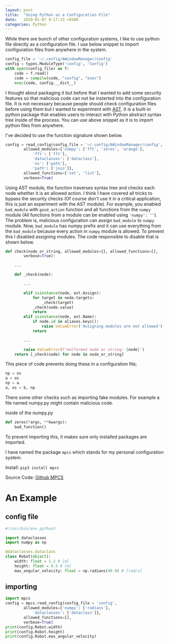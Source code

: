 ```yaml
---
layout: post
title:  "Using Python as a Configuration File"
date:   2020-01-07 9:17:23 +0300
categories: Python
---
```


While there are bunch of other configuration systems, I like to use
python file directly as a configuration file. I use below snippet to
import configuration files from anywhere in the system.

```python
config_file = '~/.config/AWindowManager/config'
config = types.ModuleType('config', 'Config')
with open(config_file) as f:
    code = f.read()
    code = compile(code, "config", "exec")
    exec(code, config.__dict__)
```

I thought about packaging it but before that I wanted to add some
security features so that malicious code can not be insterted into the
configuration file. It is not necessary because people should check
configuration files before using them but I wanted to experiment with
[AST](https://docs.python.org/3/library/ast.html). It is a built-in
python package that enables users to interact with Python abstract
syntax tree inside of the process. You can use above snippet as it is
to import python files from anywhere.

I've decided to use the function signature shown below.

```python
config = read_config(config_file = '~/.config/AWindowManager/config',
        allowed_modules={'numpy': ['fft', 'zeros', 'arange'],
            'fft': ['fft'],
            'dataclasses': ['dataclass'],
            'os': ['path'],
            'path': ['join']},
        allowed_functions=['set', 'list'],
        verbose=True)
```

Using AST module, the function traverses syntax tree and checks each
node whether it is an allowed action. I think I have covered all
tricks to bypass the security checks (Of course don't use it in a
critical application, this is just an experiment with the AST module).
For example, you enabled `bad_module` with `good_action` function and
all functions from the `numpy` module (All functions from a module can
be enabled using `'numpy': ''`). The problem is, malicious
configuration can assign `bad_module` to `numpy` module. Now,
`bad_module` has numpy prefix and it can use everything from the
`bad_module` because every action in `numpy` module is allowed. To
prevent this I disabled assigning modules.  The code responsible to
disable that is shown below.

```python
def check(node_or_string, allowed_modules={}, allowed_functions=[],
        verbose=True):

    ...

    def _check(node):

        ...

        elif isinstance(node, ast.Assign):
            for target in node.targets:
                _check(target)
            _check(node.value)
            return
        elif isinstance(node, ast.Name):
            if node.id in aliases.keys():
                raise ValueError('Assigning modules are not allowed')
            return

        ...

        raise ValueError(f'malformed node or string: {node}')
    return [_check(node) for node in node_or_string]
```

This piece of code prevents doing these in a configuration file;
```python
np = os
a = os
np = a
a, os = b, np
```

There some other checks such as importing fake modules. For example a
file named numpy.py might contain malicious code.

inside of the numpy.py
```python
def zeros(*args, **kwargs):
    bad_function()
```

To prevent importing this, it makes sure only installed packages are imported.

I have named the package `mpcs` which stands for my personal
configuration system.

Install: `pip3 install mpcs`

Source Code: [Github MPCS](https://github.com/goktug97/mpcs)

# An Example
## config file
```python
#!/usr/bin/env python3

import dataclasses
import numpy as np

@dataclasses.dataclass
class Robot(object):
    width: float = 1.2 # [m]
    height: float = 0.5 # [m]
    max_angular_velocity: float = np.radians(40.0) # [rad/s]
```
## importing
```python
import mpcs
config = mpcs.read_config(config_file = 'config',
        allowed_modules={'numpy': ['radians'],
            'dataclasses': ['dataclass']},
        allowed_functions=[],
        verbose=True)
print(config.Robot.width)
print(config.Robot.height)
print(config.Robot.max_angular_velocity)
```
